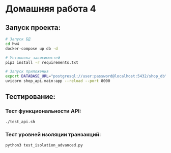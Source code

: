# Домашняя работа 4

## Запуск проекта:

```bash
# Запуск БД
cd hw4
docker-compose up db -d

# Установка зависимостей  
pip3 install -r requirements.txt

# Запуск приложения
export DATABASE_URL="postgresql://user:password@localhost:5432/shop_db"
uvicorn shop_api.main:app --reload --port 8000
```

## Тестирование:

### Тест функциональности API:
```bash
./test_api.sh
```

### Тест уровней изоляции транзакций:
```bash
python3 test_isolation_advanced.py
```


